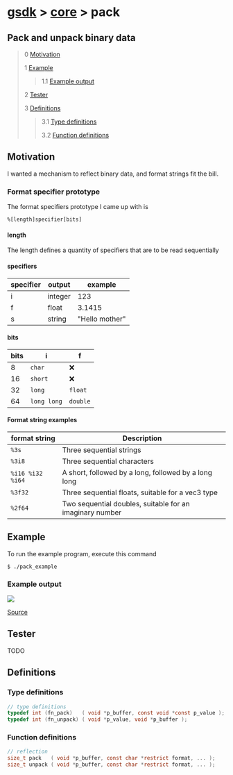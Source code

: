 # [gsdk](../../../README.md) > [core](../core.md) > pack

## Pack and unpack binary data

 > 0 [Motivation](#motivation)
 >
 > 1 [Example](#example)
 >
 >> 1.1 [Example output](#example-output)
 >
 > 2 [Tester](#tester)
 >
 > 3 [Definitions](#definitions)
 >
 >> 3.1 [Type definitions](#type-definitions)
 >>
 >> 3.2 [Function definitions](#function-definitions)

## Motivation
 I wanted a mechanism to reflect binary data, and format strings fit the bill. 

### Format specifier prototype
The format specifiers prototype I came up with is 

```
%[length]specifier[bits]
```

#### length
The length defines a quantity of specifiers that are to be read sequentially

#### specifiers
| specifier | output  | example        |
| --------- | ------- | -------------- |
| i         | integer | 123            |
| f         | float   | 3.1415         |  
| s         | string  | "Hello mother" |

#### bits
| bits   | i                | f            |  
| ------ | ---------------  | ------------ |
| 8      | ```char```       | ❌           |
| 16     | ```short```      | ❌           |
| 32     | ```long```       | ```float```  |
| 64     | ```long long```  | ```double``` |

#### Format string examples

| format string        | Description                                              |
| -------------------- | -------------------------------------------------------- | 
| ```%3s```            | Three sequential strings                                 |
| ```%3i8```           | Three sequential characters                              |
| ```%i16 %i32 %i64``` | A short, followed by a long, followed by a long long     |
| ```%3f32```          | Three sequential floats, suitable for a vec3 type        |
| ```%2f64```          | Two sequential doubles, suitable for an imaginary number |
        

## Example
 To run the example program, execute this command
 ```
 $ ./pack_example
 ```
### Example output

 ![](pack_output.png)

 [Source](main.c)
## Tester
 TODO

## Definitions
### Type definitions
```c
// type definitions
typedef int (fn_pack)   ( void *p_buffer, const void *const p_value );
typedef int (fn_unpack) ( void *p_value, void *p_buffer );
```

### Function definitions
```c 
// reflection
size_t pack   ( void *p_buffer, const char *restrict format, ... );
size_t unpack ( void *p_buffer, const char *restrict format, ... );
```
